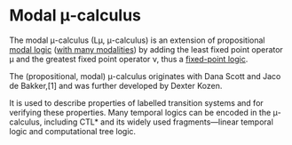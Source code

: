 # Modal μ-calculus

The modal μ-calculus (Lμ, μ-calculus) is an extension of propositional [modal logic](process-logics/modal-logics.md) ([with many modalities](process-logics/multimodal-logics.md)) by adding the least fixed point operator μ and the greatest fixed point operator ν, thus a [fixed-point logic](process-logics/fixed-point-logics.md).
 
The (propositional, modal) μ-calculus originates with Dana Scott and Jaco de Bakker,[1] and was further developed by Dexter Kozen.

It is used to describe properties of labelled transition systems and for verifying these properties. Many temporal logics can be encoded in the μ-calculus, including CTL* and its widely used fragments—linear temporal logic and computational tree logic.
